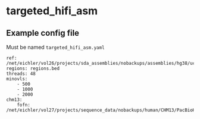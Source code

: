# targeted_hifi_asm


## Example config file
Must be named `targeted_hifi_asm.yaml`
```
ref: /net/eichler/vol26/projects/sda_assemblies/nobackups/assemblies/hg38/ucsc.hg38.no_alts.fasta
regions: regions.bed
threads: 48
minovls:
    - 500
    - 1000
    - 2000
chm13:
    fofn: /net/eichler/vol27/projects/sequence_data/nobackups/human/CHM13/PacBioHiFi/20_kbp_insert_hifi_beta/fastq.fofn

```
